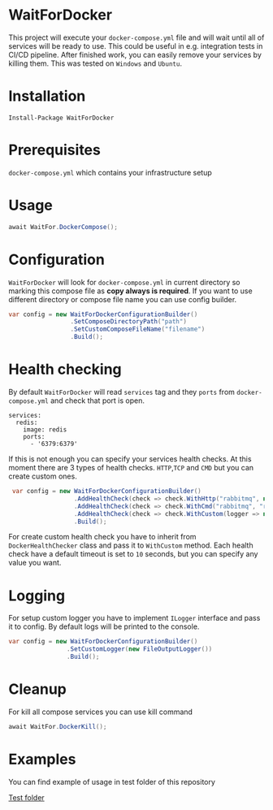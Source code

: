 # WaitForDocker
This project will execute your `docker-compose.yml` file and will wait until all of services will be ready to use. This could be useful in e.g. integration tests in CI/CD pipeline. After finished work, you can easily remove your services by killing them. This was tested on `Windows` and `Ubuntu`.

# Installation
```Install-Package WaitForDocker```
# Prerequisites
```docker-compose.yml``` which contains your infrastructure setup
# Usage
```csharp 
await WaitFor.DockerCompose();
```
# Configuration
`WaitForDocker` will look for ```docker-compose.yml``` in current directory so marking this compose file as **copy always is required**. If you want to use different directory or compose file name you can use config builder.
```csharp
var config = new WaitForDockerConfigurationBuilder()
                 .SetComposeDirectoryPath("path")
                 .SetCustomComposeFileName("filename")
                 .Build();
```
# Health checking
By default `WaitForDocker` will read `services` tag and they `ports` from `docker-compose.yml` and check that port is open.
```
services:
  redis:
    image: redis
    ports:
      - '6379:6379'
```
If this is not enough you can specify your services health checks. At this moment there are 3 types of health checks. `HTTP`,`TCP` and `CMD` but you can create custom ones.  
```csharp
 var config = new WaitForDockerConfigurationBuilder()
                  .AddHealthCheck(check => check.WithHttp("rabbitmq", new Uri("http://localhost:15672")))
                  .AddHealthCheck(check => check.WithCmd("rabbitmq", "rabbitmqctl status"))
                  .AddHealthCheck(check => check.WithCustom(logger => new SomeHealthCheck("sqlserver", 100, null, logger)))
                  .Build();
```
For create custom health check you have to inherit from ```DockerHealthChecker``` class and pass it to `WithCustom` method.
Each health check have a default timeout is set to `10` seconds, but you can specify any value you want.

# Logging
For setup custom logger you have to implement ```ILogger``` interface and pass it to config. By default logs will be printed to the console.
```csharp
var config = new WaitForDockerConfigurationBuilder()
                .SetCustomLogger(new FileOutputLogger())
                .Build();
```
# Cleanup
For kill all compose services you can use kill command
```csharp
await WaitFor.DockerKill();
```

# Examples
You can find example of usage in test folder of this repository

[Test folder](https://github.com/DanielDziubecki/WaitForDocker/tree/master/WaitForDocker.Tests)
